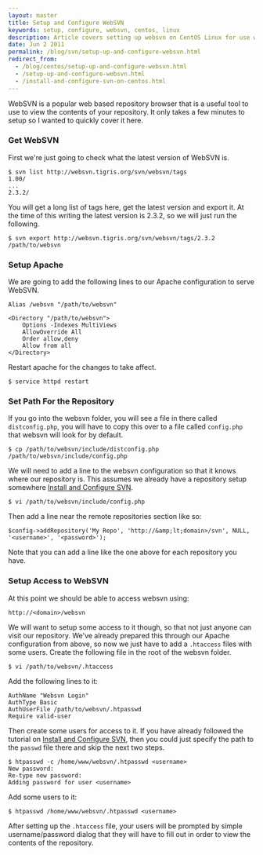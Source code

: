 ```yaml
---
layout: master
title: Setup and Configure WebSVN
keywords: setup, configure, websvn, centos, linux
description: Article covers setting up websvn on CentOS Linux for use with svn (Subversion).
date: Jun 2 2011
permalink: /blog/svn/setup-up-and-configure-websvn.html
redirect_from:
  - /blog/centos/setup-up-and-configure-websvn.html
  - /setup-up-and-configure-websvn.html
  - /install-and-configure-svn-on-centos.html
---
```


WebSVN is a popular web based repository browser that is a useful tool to use to view the contents of your repository.  It only takes a few minutes to setup so I wanted to quickly cover it here.

### Get WebSVN

First we're just going to check what the latest version of WebSVN is.

~~~
$ svn list http://websvn.tigris.org/svn/websvn/tags
1.00/
...
2.3.2/
~~~

You will get a long list of tags here, get the latest version and export it.  At the time of this writing the latest version is 2.3.2, so we will just run the following.

~~~
$ svn export http://websvn.tigris.org/svn/websvn/tags/2.3.2 /path/to/websvn
~~~

### Setup Apache

We are going to add the following lines to our Apache configuration to serve WebSVN.

~~~
Alias /websvn "/path/to/websvn"

<Directory "/path/to/websvn">
    Options -Indexes MultiViews
    AllowOverride All
    Order allow,deny
    Allow from all
</Directory>
~~~

Restart apache for the changes to take affect.

~~~
$ service httpd restart
~~~

### Set Path For the Repository

If you go into the websvn folder, you will see a file in there called `distconfig.php`, you will have to copy this over to a file called `config.php` that websvn will look for by default.

~~~
$ cp /path/to/websvn/include/distconfig.php /path/to/websvn/include/config.php
~~~

We will need to add a line to the websvn configuration so that it knows where our repository is.  This assumes we already have a repository setup somewhere [Install and Configure SVN](/install-and-configure-svn-on-centos).

~~~
$ vi /path/to/websvn/include/config.php
~~~

Then add a line near the remote repositories section like so:

~~~
$config->addRepository('My Repo', 'http://&amp;lt;domain>/svn', NULL, '<username>', '<password>');
~~~

Note that you can add a line like the one above for each repository you have.

### Setup Access to WebSVN

At this point we should be able to access websvn using:

~~~
http://<domain>/websvn
~~~ 
 
We will want to setup some access to it though, so that not just anyone can visit our repository.  We've already prepared this through our Apache configuration from above, so now we just have to add a `.htaccess` files with some users.  Create the following file in the root of the websvn folder.

~~~
$ vi /path/to/websvn/.htaccess
~~~

Add the following lines to it:

~~~
AuthName "Websvn Login"
AuthType Basic
AuthUserFile /path/to/websvn/.htpasswd
Require valid-user
~~~

Then create some users for access to it.  If you have already followed the tutorial on [Install and Configure SVN](/install-and-configure-svn-on-centos), then you could just specify the path to the `passwd` file there and skip the next two steps.

~~~
$ htpasswd -c /home/www/websvn/.htpasswd <username>
New password: 
Re-type new password: 
Adding password for user <username>
~~~

Add some users to it:   

~~~
$ htpasswd /home/www/websvn/.htpasswd <username>
~~~
After setting up the `.htaccess` file, your users will be prompted by simple username/password dialog that they will have to fill out in order to view the contents of the repository.
